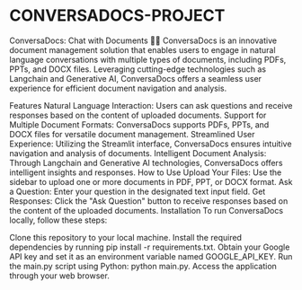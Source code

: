 # CONVERSADOCS-PROJECT
ConversaDocs: Chat with Documents 📝💬
ConversaDocs is an innovative document management solution that enables users to engage in natural language conversations with multiple types of documents, including PDFs, PPTs, and DOCX files. Leveraging cutting-edge technologies such as Langchain and Generative AI, ConversaDocs offers a seamless user experience for efficient document navigation and analysis.

Features
Natural Language Interaction: Users can ask questions and receive responses based on the content of uploaded documents.
Support for Multiple Document Formats: ConversaDocs supports PDFs, PPTs, and DOCX files for versatile document management.
Streamlined User Experience: Utilizing the Streamlit interface, ConversaDocs ensures intuitive navigation and analysis of documents.
Intelligent Document Analysis: Through Langchain and Generative AI technologies, ConversaDocs offers intelligent insights and responses.
How to Use
Upload Your Files: Use the sidebar to upload one or more documents in PDF, PPT, or DOCX format.
Ask a Question: Enter your question in the designated text input field.
Get Responses: Click the "Ask Question" button to receive responses based on the content of the uploaded documents.
Installation
To run ConversaDocs locally, follow these steps:

Clone this repository to your local machine.
Install the required dependencies by running pip install -r requirements.txt.
Obtain your Google API key and set it as an environment variable named GOOGLE_API_KEY.
Run the main.py script using Python: python main.py.
Access the application through your web browser.

